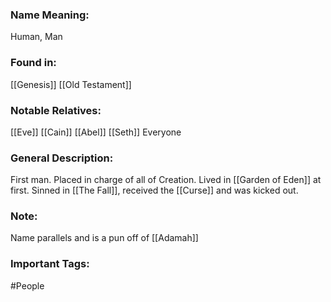 ### Name Meaning:
Human, Man

### Found in:
[[Genesis]]
[[Old Testament]]

### Notable Relatives:
[[Eve]]
[[Cain]]
[[Abel]]
[[Seth]]
Everyone

### General Description:
First man. Placed in charge of all of Creation. Lived in [[Garden of Eden]] at first. Sinned in [[The Fall]], received the [[Curse]] and was kicked out.

### Note:
Name parallels and is a pun off of [[Adamah]]

### Important Tags:
#People